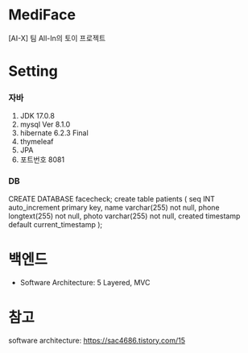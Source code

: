 # MediFace
[AI-X] 팀 All-In의 토이 프로젝트

# Setting
### 자바
1. JDK 17.0.8
2. mysql  Ver 8.1.0 
3. hibernate 6.2.3 Final
4. thymeleaf
5. JPA
6. 포트번호 8081

### DB
CREATE DATABASE facecheck;
create table patients (
  seq INT auto_increment primary key,
  name varchar(255) not null,
  phone longtext(255) not null,
  photo varchar(255) not null,
  created timestamp default current_timestamp
);


# 백엔드
- Software Architecture: 5 Layered, MVC

# 참고
software architecture: https://sac4686.tistory.com/15


